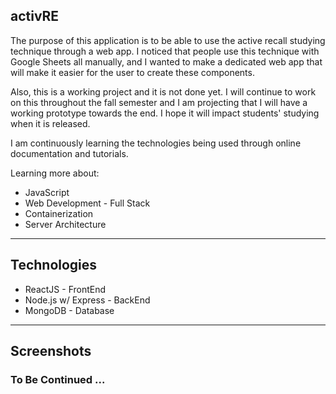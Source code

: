 ## activRE

The purpose of this application is to be able to use the active recall studying technique through a web app. I noticed that people use this technique with Google Sheets all manually, and I wanted to make a dedicated web app that will make it easier for the user to create these components.

Also, this is a working project and it is not done yet. I will continue to work on this throughout the fall semester and I am projecting that I will have a working prototype towards the end. I hope it will impact students' studying when it is released.

I am continuously learning the technologies being used through online documentation and tutorials.

Learning more about:
* JavaScript
* Web Development - Full Stack
* Containerization
* Server Architecture

---

## Technologies

* ReactJS - FrontEnd
* Node.js w/ Express - BackEnd
* MongoDB - Database

---

## Screenshots

### To Be Continued ...
